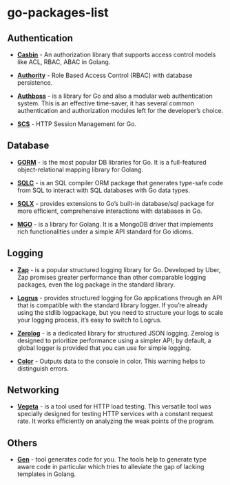 # go-packages-list


## Authentication

- **[Casbin](https://github.com/casbin/casbin)** - An authorization library that supports access control models like ACL, RBAC, ABAC in Golang.

- **[Authority](https://github.com/harranali/authority)** - Role Based Access Control (RBAC) with database persistence.
- **[Authboss](https://github.com/volatiletech/authboss)** - is a library for Go and also a modular web authentication system. This is an effective time-saver, it has several common authentication and authorization modules left for the developer’s choice.

- **[SCS](https://github.com/alexedwards/scs)** - HTTP Session Management for Go.


## Database

- **[GORM](https://gorm.io/)** - is the most popular DB libraries for Go. It is a full-featured object-relational mapping library for Golang.

- **[SQLC](https://sqlc.dev/)** - is an SQL compiler ORM package that generates type-safe code from SQL to interact with SQL databases with Go data types.

- **[SQLX](https://github.com/jmoiron/sqlx)** - provides extensions to Go’s built-in database/sql package for more efficient, comprehensive interactions with databases in Go.

- **[MGO](https://labix.org/mgo)** - is a library for Golang. It is a MongoDB driver that implements rich functionalities under a simple API standard for Go idioms.


## Logging

- **[Zap](https://pkg.go.dev/go.uber.org/zap)** - is a popular structured logging library for Go. Developed by Uber, Zap promises greater performance than other comparable logging packages, even the log package in the standard library.

- **[Logrus](https://github.com/sirupsen/logrus)** - provides structured logging for Go applications through an API that is compatible with the standard library logger. If you’re already using the stdlib logpackage, but you need to structure your logs to scale your logging process, it’s easy to switch to Logrus.

- **[Zerolog](https://github.com/rs/zerolog)** - is a dedicated library for structured JSON logging. Zerolog is designed to prioritize performance using a simpler API; by default, a global logger is provided that you can use for simple logging.

- **[Color](https://github.com/fatih/color)** - Outputs data to the console in color. This warning helps to distinguish errors.


## Networking

- **[Vegeta](https://github.com/tsenart/vegeta)** - is a tool used for HTTP load testing. This versatile tool was specially designed for testing HTTP services with a constant request rate. It works efficiently on analyzing the weak points of the program.


## Others

- **[Gen](https://github.com/clipperhouse/gen)** - tool generates code for you. The tools help to generate type aware code in particular which tries to alleviate the gap of lacking templates in Golang.
